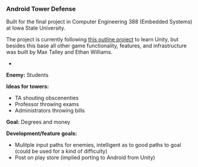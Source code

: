 ### Android Tower Defense
 
Built for the final project in Computer Engineering 388 (Embedded Systems) at Iowa State University.

The project is currently following [this outline project](https://www.raywenderlich.com/269-how-to-create-a-tower-defense-game-in-unity-part-1) to learn Unity, but besides this base all other game functionality, features, and infrastructure was built by Max Talley and Ethan Williams.

-

**Enemy:** Students

**Ideas for towers:**

- TA shouting obscenenties
- Professor throwing exams
- Administrators throwing bills

**Goal:** Degrees and money

**Development/feature goals:**

- Mulitple input paths for enemies, intelligent as to good paths to goal (could be used for a kind of difficulty)
- Post on play store (implied porting to Android from Unity)